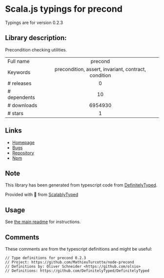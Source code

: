 
# Scala.js typings for precond

Typings are for version 0.2.3

## Library description:
Precondition checking utilities.

|                    |                 |
| ------------------ | :-------------: |
| Full name          | precond |
| Keywords           | precondition, assert, invariant, contract, condition |
| # releases         | 0 |
| # dependents       | 10 |
| # downloads        | 6954930 |
| # stars            | 1 |

## Links
- [Homepage](https://github.com/MathieuTurcotte/node-precond#readme)
- [Bugs](https://github.com/MathieuTurcotte/node-precond/issues)
- [Repository](https://github.com/MathieuTurcotte/node-precond)
- [Npm](https://www.npmjs.com/package/precond)
    


## Note
This library has been generated from typescript code from [DefinitelyTyped](https://definitelytyped.org).

Provided with :purple_heart: from [ScalablyTyped](https://github.com/oyvindberg/ScalablyTyped)

## Usage
See [the main readme](../../readme.md) for instructions.

## Comments

These comments are from the typescript definitions and might be useful:
```
// Type definitions for precond 0.2.3
// Project: https://github.com/MathieuTurcotte/node-precond
// Definitions by: Oliver Schneider <https://github.com/olsio>
// Definitions: https://github.com/DefinitelyTyped/DefinitelyTyped

```

